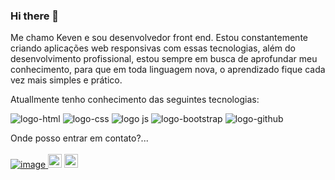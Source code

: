 ### Hi there 👋

Me chamo Keven e sou desenvolvedor front end.
Estou constantemente criando aplicações web responsivas com essas tecnologias, além do desenvolvimento profissional, estou sempre em busca de aprofundar meu conhecimento, para que em toda linguagem nova, o aprendizado fique cada vez mais simples e prático.

Atuallmente tenho conhecimento das seguintes tecnologias: 

<img src="https://img.shields.io/badge/HTML5-E34F26?style=for-the-badge&logo=html5&logoColor=white" alt="logo-html"> <img src="https://img.shields.io/badge/CSS-239120?&style=for-the-badge&logo=css3&logoColor=white" alt="logo-css"> <img src="https://img.shields.io/badge/JavaScript-323330?style=for-the-badge&logo=javascript&logoColor=F7DF1E" alt="logo js"> <img src="https://img.shields.io/badge/Bootstrap-563D7C?style=for-the-badge&logo=bootstrap&logoColor=white" alt="logo-bootstrap"> <img src="https://img.shields.io/badge/GitHub-100000?style=for-the-badge&logo=github&logoColor=white" alt="logo-github"> 

Onde posso entrar em contato?...
<br>
<br>
<a href="https://www.instagram.com/kevenrdgz/">![image](https://github.com/KevenRodrigues044/KevenRodrigues044/assets/136384142/6a31ff69-4f0c-4678-a10f-a87724f94c87)
<img src="https://camo.githubusercontent.com/c80f9763ed06d4ab9fbcc1a74b8b74cd95e4c7f82d3f1f70233994f236a0faeb/68747470733a2f2f63646e2e6a7364656c6976722e6e65742f6e706d2f73696d706c652d69636f6e734076332f69636f6e732f696e7374616772616d2e737667" width="22" alt=""></a>
<a href="https://www.linkedin.com/in/keven-rodrigues-jesus-24bb44178/"><img src="https://camo.githubusercontent.com/d659d2bac00c01b42bffbae84bdc121e828b8fecd5b4949ffa2575f5d9e4a371/68747470733a2f2f63646e2e6a7364656c6976722e6e65742f6e706d2f73696d706c652d69636f6e734076332f69636f6e732f6c696e6b6564696e2e737667" width="22" alt=""></a>

